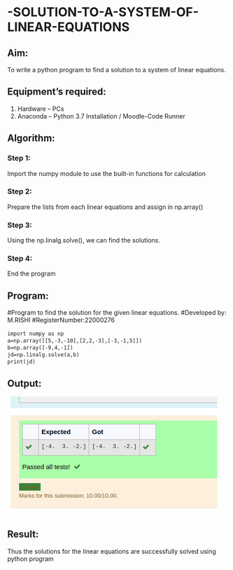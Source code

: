 # -SOLUTION-TO-A-SYSTEM-OF-LINEAR-EQUATIONS
## Aim:
To write a python program to find a solution to a system of linear equations.
## Equipment’s required:
1. 	Hardware – PCs
2. 	Anaconda – Python 3.7 Installation / Moodle-Code Runner
## Algorithm:
### Step 1: 
Import the numpy module to use the built-in functions for calculation
### Step 2: 
Prepare the lists from each linear equations and assign in np.array()
### Step 3: 
Using the np.linalg.solve(), we can find the solutions.
### Step 4: 
End the program
## Program:
#Program to find the solution for the given linear equations.
#Developed by:  M.RISHI
#RegisterNumber:22000276
```
import numpy as np
a=np.array([[5,-3,-10],[2,2,-3],[-3,-1,5]])
b=np.array([-9,4,-1])
jd=np.linalg.solve(a,b)
print(jd)
```
## Output:
![OUTPUT](/linear_equation.png)
## Result: 
Thus the solutions for the linear equations are successfully solved using python program

